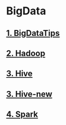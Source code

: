 # BigData

## [1. BigDataTips](https://github.com/tygxy/BigData/blob/master/BigDataTips.md)
## [2. Hadoop](https://github.com/tygxy/BigData/blob/master/Hadoop.md)
## [3. Hive](https://github.com/tygxy/BigData/blob/master/Hive.md)
## [3. Hive-new](https://github.com/tygxy/BigData/blob/master/hive-new.md)
## [4. Spark](https://github.com/tygxy/BigData/blob/master/Spark.md)

